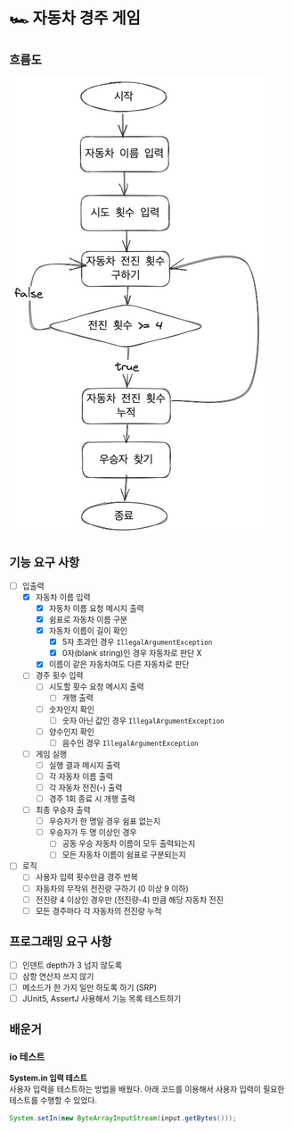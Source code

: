# 🏎️ 자동차 경주 게임

## 흐름도

![flow_chart.png](flow_chart.png)

## 기능 요구 사항

- [ ] 입출력
    - [x] 자동차 이름 입력
        - [x] 자동차 이름 요청 메시지 출력
        - [x] 쉼표로 자동차 이름 구분
        - [x] 자동차 이름이 길이 확인
            - [x] 5자 초과인 경우 `IllegalArgumentException`
            - [x] 0자(blank string)인 경우 자동차로 판단 X
        - [x] 이름이 같은 자동차여도 다른 자동차로 판단

    - [ ] 경주 횟수 입력
        - [ ] 시도할 횟수 요청 메시지 출력
            - [ ] 개행 출력
        - [ ] 숫자인지 확인
            - [ ] 숫자 아닌 값인 경우 `IllegalArgumentException`
        - [ ] 양수인지 확인
            - [ ] 음수인 경우 `IllegalArgumentException`

    - [ ] 게임 실행
        - [ ] 실행 결과 메시지 출력
        - [ ] 각 자동차 이름 출력
        - [ ] 각 자동차 전진(-) 출력
        - [ ] 경주 1회 종료 시 개행 출력

    - [ ] 최종 우승자 출력
        - [ ] 우승자가 한 명일 경우 쉼표 없는지
        - [ ] 우승자가 두 명 이상인 경우
            - [ ] 공동 우승 자동차 이름이 모두 출력되는지
            - [ ] 모든 자동차 이름이 쉼표로 구분되는지

- [ ] 로직
    - [ ] 사용자 입력 횟수만큼 경주 반복
    - [ ] 자동차의 무작위 전진량 구하기 (0 이상 9 이하)
    - [ ] 전진량 4 이상인 경우만 (전진량-4) 만큼 해당 자동차 전진
    - [ ] 모든 경주마다 각 자동차의 전진량 누적

## 프로그래밍 요구 사항

- [ ] 인덴트 depth가 3 넘지 않도록
- [ ] 삼항 연산자 쓰지 않기
- [ ] 메소드가 한 가지 일만 하도록 하기 (SRP)
- [ ] JUnit5, AssertJ 사용해서 기능 목록 테스트하기

## 배운거

### io 테스트
**System.in 입력 테스트**   
사용자 입력을 테스트하는 방법을 배웠다.
아래 코드를 이용해서 사용자 입력이 필요한 테스트를 수행할 수 있었다.
```java
System.setIn(new ByteArrayInputStream(input.getBytes()));
```

